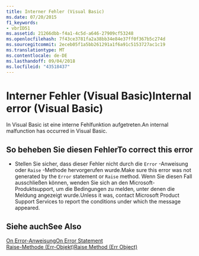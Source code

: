 ```yaml
---
title: Interner Fehler (Visual Basic)
ms.date: 07/20/2015
f1_keywords:
- vbrID51
ms.assetid: 21266dbb-f4a1-4c5d-a646-27909cf53248
ms.openlocfilehash: 7f43ce3781fa2a38bb34e84e37ff0f367b5c274d
ms.sourcegitcommit: 2eceb05f1a5bb261291a1f6a91c5153727ac1c19
ms.translationtype: MT
ms.contentlocale: de-DE
ms.lasthandoff: 09/04/2018
ms.locfileid: "43518437"
---
```

# <a name="internal-error-visual-basic"></a><span data-ttu-id="560c5-102">Interner Fehler (Visual Basic)</span><span class="sxs-lookup"><span data-stu-id="560c5-102">Internal error (Visual Basic)</span></span>
<span data-ttu-id="560c5-103">In Visual Basic ist eine interne Fehlfunktion aufgetreten.</span><span class="sxs-lookup"><span data-stu-id="560c5-103">An internal malfunction has occurred in Visual Basic.</span></span>  
  
## <a name="to-correct-this-error"></a><span data-ttu-id="560c5-104">So beheben Sie diesen Fehler</span><span class="sxs-lookup"><span data-stu-id="560c5-104">To correct this error</span></span>  
  
-   <span data-ttu-id="560c5-105">Stellen Sie sicher, dass dieser Fehler nicht durch die `Error` -Anweisung oder `Raise` -Methode hervorgerufen wurde.</span><span class="sxs-lookup"><span data-stu-id="560c5-105">Make sure this error was not generated by the `Error` statement or `Raise` method.</span></span> <span data-ttu-id="560c5-106">Wenn Sie diesen Fall ausschließen können, wenden Sie sich an den Microsoft-Produktsupport, um die Bedingungen zu melden, unter denen die Meldung angezeigt wurde.</span><span class="sxs-lookup"><span data-stu-id="560c5-106">Unless it was, contact Microsoft Product Support Services to report the conditions under which the message appeared.</span></span>  
  
## <a name="see-also"></a><span data-ttu-id="560c5-107">Siehe auch</span><span class="sxs-lookup"><span data-stu-id="560c5-107">See Also</span></span>  
 [<span data-ttu-id="560c5-108">On Error-Anweisung</span><span class="sxs-lookup"><span data-stu-id="560c5-108">On Error Statement</span></span>](../../visual-basic/language-reference/statements/on-error-statement.md)  
 [<span data-ttu-id="560c5-109">Raise-Methode (Err-Objekt)</span><span class="sxs-lookup"><span data-stu-id="560c5-109">Raise Method (Err Object)</span></span>](https://msdn.microsoft.com/library/80ffe307-57f1-4ef5-92d7-8ae7b6ec3f42)
